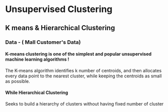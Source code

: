 
# Unsupervised  Clustering 

## K means &  Hierarchical Clustering 

### Data - ( Mall Customer's Data)

#### K-means clustering is one of the simplest and popular unsupervised machine learning algorithms ! 

The K-means algorithm identifies k number of centroids, and then allocates every data point to the nearest cluster, while keeping the centroids as small as possible.

#### While Hierarchical Clustering

Seeks to build a hierarchy of clusters without having fixed number of cluster
